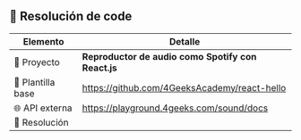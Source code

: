 ## 📌 Resolución de code

| Elemento         | Detalle                                                                 |
|------------------|-------------------------------------------------------------------------|
| 🧩 Proyecto       | **Reproductor de audio como Spotify con React.js**                     |
| 🧱 Plantilla base | https://github.com/4GeeksAcademy/react-hello           |
| 🌐 API externa    | https://playground.4geeks.com/sound/docs           |
| 📏 Resolución     | <!-- Podés completar esto con "Responsivo", "Desktop-first", etc. -->  |
